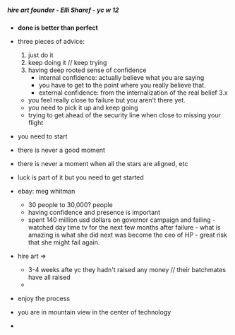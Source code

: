 ##### hire art founder - Elli Sharef - yc w 12

- __done is better than perfect__
- three pieces of advice: 
	1. just do it
	2. keep doing it // keep trying 
	3. having deep rooted sense of confidence
		- internal confidence: actually believe what you are saying
		- you have to get to the point where you really believe that. 
		- external confidence: from the internalization of the real belief
	3.x 
	- you feel really close to failure but you aren't there yet.
	- you need to pick it up and keep going 
	- trying to get ahead of the security line when close to missing your flight
		
- you need to start 
- there is never a good moment 
- there is never a moment when all the stars are aligned, etc
- luck is part of it but you need to get started
- ebay: meg whitman 
	- 30 people to 30,000? people
	- having confidence and presence is important
	- spent 140 million usd dollars on governor campaign and failing - watched day time tv for the next few months after failure - what is amazing is what she did next was become the ceo of HP - great risk that she might fail again. 

- hire art => 
	- 3-4 weeks afte yc they hadn't raised any money // their batchmates have all raised
	- 

- enjoy the process
- you are in mountain view in the center of technology 
- 